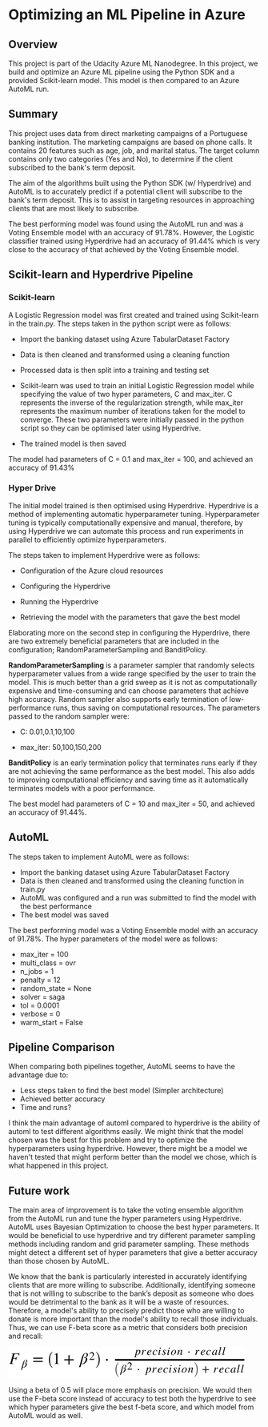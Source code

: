 # Optimizing an ML Pipeline in Azure

## Overview
This project is part of the Udacity Azure ML Nanodegree.
In this project, we build and optimize an Azure ML pipeline using the Python SDK and a provided Scikit-learn model.
This model is then compared to an Azure AutoML run.

## Summary
This project uses data from direct marketing campaigns of a Portuguese banking institution. The marketing campaigns are based on phone calls. It contains 20 features such as age, job, and marital status. The target column contains only two categories (Yes and No), to determine if the client subscribed to the bank's term deposit. 

The aim of the algorithms built using the Python SDK (w/ Hyperdrive) and AutoML is to accurately predict if a potential client will subscribe to the bank's term deposit. This is to assist in targeting resources in approaching clients that are most likely to subscribe.

The best performing model was found using the AutoML run and was a Voting Ensemble model with an accuracy of 91.78%. However, the Logistic classifier trained using Hyperdrive had an accuracy of 91.44% which is very close to the accuracy of that achieved by the Voting Ensemble model.

## Scikit-learn and Hyperdrive Pipeline

### Scikit-learn

A Logistic Regression model was first created and trained using Scikit-learn in the train.py. The steps taken in the python script were as follows:

- Import the banking dataset using Azure TabularDataset Factory

- Data is then cleaned and transformed using a cleaning function

- Processed data is then split into a training and testing set

- Scikit-learn was used to train an initial Logistic Regression model while specifying the value of two hyper parameters, C and max_iter. C represents the inverse of the regularization strength, while max_iter represents the maximum number of iterations taken for the model to converge. These two parameters were initially passed in the python script so they can be optimised later using Hyperdrive.

- The trained model is then saved

The model had parameters of C = 0.1 and max_iter = 100, and achieved an accuracy of 91.43%

### Hyper Drive

The initial model trained is then optimised using Hyperdrive. Hyperdrive is a method of implementing automatic hyperparameter tuning. Hyperparameter tuning is typically computationally expensive and manual, therefore, by using Hyperdrive we can automate this process and run experiments in parallel to efficiently optimize hyperparameters.

The steps taken to implement Hyperdrive were as follows:

- Configuration of the Azure cloud resources

- Configuring the Hyperdrive

- Running the Hyperdrive

- Retrieving the model with the parameters that gave the best model

Elaborating more on the second step in configuring the Hyperdrive, there are two extremely beneficial parameters that are included in the configuration; RandomParameterSampling and BanditPolicy.

**RandomParameterSampling** is a parameter sampler that randomly selects hyperparameter values from a wide range specified by the user to train the model. This is much better than a grid sweep as it is not as computationally expensive and time-consuming and can choose parameters that achieve high accuracy. Random sampler also supports early termination of low-performance runs, thus saving on computational resources. The parameters passed to the random sampler were:

- C: 0.01,0.1,10,100

- max_iter: 50,100,150,200

**BanditPolicy** is an early termination policy that terminates runs early if they are not achieving the same performance as the best model. This also adds to improving computational efficiency and saving time as it automatically terminates models with a poor performance.

The best model had parameters of C = 10 and max_iter = 50, and achieved an accuracy of 91.44%.

## AutoML

The steps taken to implement AutoML were as follows:

- Import the banking dataset using Azure TabularDataset Factory
- Data is then cleaned and transformed using the cleaning function in train.py
- AutoML was configured and a run was submitted to find the model with the best performance
- The best model was saved

The best performing model was a Voting Ensemble model with an accuracy of 91.78%. The hyper parameters of the model were as follows:

- max_iter = 100
- multi_class = ovr
- n_jobs = 1
- penalty = 12
- random_state = None
- solver = saga
- tol = 0.0001
- verbose = 0
- warm_start = False

## Pipeline Comparison
When comparing both pipelines together, AutoML seems to have the advantage due to:

- Less steps taken to find the best model (Simpler architecture)
- Achieved better accuracy
- Time and runs?

I think the main advantage of automl compared to hyperdrive is the ability of automl to test different algorithms easily. We might think that the model chosen was the best for this problem and try to optimize the hyperparameters using hyperdrive. However, there might be a model we haven't tested that might perform better than the model we chose, which is what happened in this project. 

## Future work

The main area of improvement is to take the voting ensemble algorithm from the AutoML run and tune the hyper parameters using Hyperdrive. AutoML uses Bayesian Optimization to choose the best hyper parameters. It would be beneficial to use hyperdrive and try different parameter sampling methods including random and grid parameter sampling. These methods might detect a different set of hyper parameters that give a better accuracy than those chosen by AutoML.

We know that the bank is particularly interested in accurately identifying clients that are more willing to subscribe. Additionally, identifying someone that is not willing to subscribe to the bank’s deposit as someone who does would be detrimental to the bank as it will be a waste of resources. Therefore, a model's ability to precisely predict those who are willing to donate is more important than the model's ability to recall those individuals. Thus, we can use F-beta score as a metric that considers both precision and recall: 

![f-beta score](https://github.com/adhamalhossary/optimizing-a-machine-learning-pipeline-in-azure/blob/main/f-beta%20score.svg)

Using a beta of 0.5 will place more emphasis on precision. We would then use the F-beta score instead of accuracy to test both the hyperdrive to see which hyper parameters give the best f-beta score, and which model from AutoML would as well.
